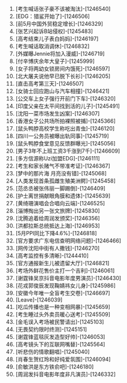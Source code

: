 
1. [考生喊话张子豪不该被淘汰]-[1246540]
1. [EDG：猎鲨开始了]-[1246506]
1. [前5月中国外贸稳定增长]-[1246329]
1. [张艺兴起诉B站侵权]-[1245483]
1. [高考结束儿子表白妈妈]-[1246197]
1. [考生喊话取消调休]-[1246832]
1. [外媒曝Jennie将加入漫威]-[1246719]
1. [付辛博庆余年大皇子]-[1245999]
1. [女子将两幼女锁房间内饿死]-[1246597]
1. [北大屠夫说他早已脱下长衫]-[1246205]
1. [直击高考第三天]-[1246507]
1. [女骑士回应跑山与汽车相撞]-[1246421]
1. [公交车上女子强行开前门下车]-[1246320]
1. [印度父亲在太平间找到活的儿子]-[1245491]
1. [沈阳一菜市场发生凶案]-[1246307]
1. [香港女子公共场所拍裸照被捕]-[1245366]
1. [鼠头鸭脖高校学生称吃出青虫]-[1246120]
1. [四川一公务员被曝出轨同事]-[1245719]
1. [鼠头鸭脖食堂意见反馈群曝光]-[1245056]
1. [男子3年不上班工资3千涨到7千]-[1246609]
1. [多方信源称Uzi加盟EDG]-[1246111]
1. [考生和家长赌气不带准考证]-[1246367]
1. [梦中的那片海 月亮没有错]-[1245068]
1. [人类发现首条孤雌生殖美洲鳄]-[1245458]
1. [范丞丞被张伟丽一脚踢倒]-[1246409]
1. [护士离世捐献眼角膜和遗体]-[1245639]
1. [黄绮珊演唱会合唱向云端]-[1246525]
1. [淄博掏出另一张文旅牌]-[1245830]
1. [沈腾追着给周润发颁奖]-[1246356]
1. [洪都拉斯总统抵达上海]-[1246953]
1. [5月PPI同比下降4.6%]-[1246818]
1. [官方要求广东电信查明网络问题]-[1246466]
1. [网传沈阳中街有人撒钱]-[1246270]
1. [高考监控有多清晰]-[1244410]
1. [官方通报新生儿被遗留大厅]-[1246821]
1. [考场外鲜花售价主打一个吉利]-[1246061]
1. [谢霆锋吴京抖音电影年度男演员]-[1246430]
1. [花戎郭俊辰发现鞠婧祎女儿身]-[1245986]
1. [安徽今年唯一全盲考生交卷]-[1246697]
1. [Leave]-[1246039]
1. [吃瓜传播也是一种变相网暴]-[1245659]
1. [考生睡过头外卖员暖心送考]-[1245509]
1. [金毛误入考场被民警请出]-[1245103]
1. [无畏契约限时终测]-[1245151]
1. [谢霆锋蓝毯灰发造型好帅]-[1246053]
1. [高考镜头下的互联网嘴替]-[1245564]
1. [听悲伤的情歌翻唱]-[1245040]
1. [肖春生贺红玲和好纯爱氛围]-[1246094]
1. [俞敏洪是东方铁俞吧]-[1246180]
1. [周润发抖音电影年度非凡演员]-[1246332]